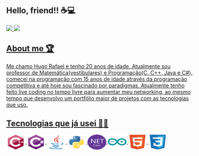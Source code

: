 ## Hello, friend!! ☕💻

 <div style="align = center" >
  <a href="https://github.com/hgrafa">
  <img height="130em" src="https://github-readme-stats.vercel.app/api?username=hgrafa&show_icons=true&theme=radical&include_all_commits=true&count_private=true&hide=stars,contribs"/>
  <img height="130em" src="https://github-readme-stats.vercel.app/api/top-langs/?username=hgrafa&layout=compact&langs_count=7&theme=radical"/>
</div>
 
## About me 🏆
 
 Me chamo Hugo Rafael e tenho 20 anos de idade. Atualmente sou professor de Matemática(vestibulares) e Programação(C, C++, Java e C#), comecei na programação com 15 anos de idade através da programação competitiva e até hoje sou fascinado por paradigmas. Atualmente tenho feito live coding no tempo livre para aumentar meu networking, ao mesmo tempo que desenvolvo um portfólio maior de projetos com as tecnologias que uso. 
 
## Tecnologias que já usei 🧑‍💻
 
<div style="display: inline_block align = center">
  <img align="center" alt="Hugo-Cplusplus" height="40" width="50" src="https://raw.githubusercontent.com/devicons/devicon/master/icons/cplusplus/cplusplus-original.svg">
  <img align="center" alt="Hugo-C#" height="40" width="50" src="https://raw.githubusercontent.com/devicons/devicon/master/icons/csharp/csharp-original.svg">
  <img align="center" alt="Hugo-Java" height="40" width="50" src="https://raw.githubusercontent.com/devicons/devicon/master/icons/java/java-original.svg">
  <img align="center" alt="Hugo-Python" height="40" width="50" src="https://raw.githubusercontent.com/devicons/devicon/master/icons/python/python-original.svg">
 <img align="center" alt="Hugo-Python" height="40" width="50" src="https://raw.githubusercontent.com/devicons/devicon/master/icons/dotnetcore/dotnetcore-original.svg">
  <img align="center" alt="Hugo-Arduino" height="40" width="50" src="https://raw.githubusercontent.com/devicons/devicon/master/icons/arduino/arduino-original.svg">
  <img align="center" alt="Hugo-HTML" height="40" width="50" src="https://raw.githubusercontent.com/devicons/devicon/master/icons/html5/html5-original.svg">
  <img align="center" alt="Hugo-CSS" height="40" width="50" src="https://raw.githubusercontent.com/devicons/devicon/master/icons/css3/css3-original.svg">
</div>
 
 ##
